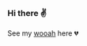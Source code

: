 ### Hi there ✌️

See my [wooah](https://github.com/tecillo/A_Goldyrev_QA_Vadim_Courses/tree/main/ADB) here 💔

